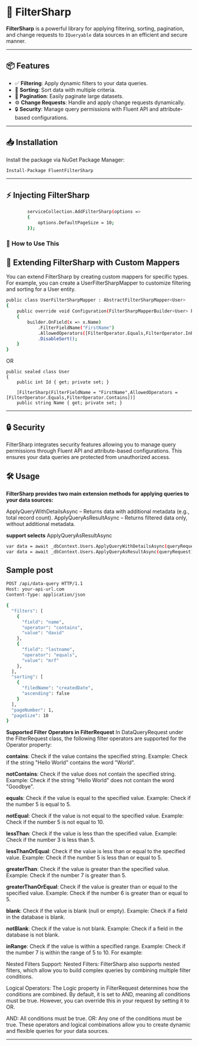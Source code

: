 # 🚀 **FilterSharp**

**FilterSharp** is a powerful library for applying filtering, sorting, pagination, and change requests to `IQueryable` data sources in an efficient and secure manner.

---

## 📦 **Features**

- ✅ **Filtering**: Apply dynamic filters to your data queries.
- 🔄 **Sorting**: Sort data with multiple criteria.
- 📄 **Pagination**: Easily paginate large datasets.
- ⚙️ **Change Requests**: Handle and apply change requests dynamically.
- 🔒 **Security**: Manage query permissions with Fluent API and attribute-based configurations.

---

## 📥 **Installation**

Install the package via NuGet Package Manager:

```bash
Install-Package FluentFilterSharp 
```
---

##  ⚡ **Injecting FilterSharp** ##
```bash
        serviceCollection.AddFilterSharp(options =>
        { 
            options.DefaultPageSize = 10;
        });
```

### 🔹 **How to Use This**

## 🔄 Extending FilterSharp with Custom Mappers ##
You can extend FilterSharp by creating custom mappers for specific types. For example, you can create a UserFilterSharpMapper to customize filtering and sorting for a User entity.
```bash
public class UserFilterSharpMapper : AbstractFilterSharpMapper<User>
{
    public override void Configuration(FilterSharpMapperBuilder<User> builder)
    {
        builder.OnField(x => x.Name)
            .FilterFieldName("FirstName")
            .AllowedOperators([FilterOperator.Equals,FilterOperator.InRange])
            .DisableSort();
    }
}
```
OR

```code
public sealed class User
{
    public int Id { get; private set; }

    [FilterSharp(FilterFieldName = "FirstName",AllowedOperators = [FilterOperator.Equals,FilterOperator.Contains])]
    public string Name { get; private set; } 

```
---
## 🔒 **Security** ##

FilterSharp integrates security features allowing you to manage query permissions through Fluent API and attribute-based configurations. This ensures your data queries are protected from unauthorized access.

## 🛠️ **Usage** ##

**FilterSharp provides two main extension methods for applying queries to your data sources:**

ApplyQueryWithDetailsAsync – Returns data with additional metadata (e.g., total record count).
ApplyQueryAsResultAsync – Returns filtered data only, without additional metadata.

**support selects**  ApplyQueryAsResultAsync
```bash
var data = await _dbContext.Users.ApplyQueryWithDetailsAsync(queryRequest); 
var data = await _dbContext.Users.ApplyQueryAsResultAsync(queryRequest);   //=> support selects
```

 ## **Sample post** ##
```bash
POST /api/data-query HTTP/1.1
Host: your-api-url.com
Content-Type: application/json

{
  "filters": [
    {
      "field": "name",
      "operator": "contains",
      "value": "david"
    },
    {
      "field": "lastname",
      "operator": "equals",
      "value": "mrf"
    },
  ],
  "sorting": [
    {
      "filedName": "createdDate",
      "ascending": false
    }
  ],
  "pageNumber": 1,
  "pageSize": 10
}
```

**Supported Filter Operators in FilterRequest**
In DataQueryRequest under the FilterRequest class, the following filter operators are supported for the Operator property:

**contains**: Check if the value contains the specified string.
Example: Check if the string "Hello World" contains the word "World".

**notContains**: Check if the value does not contain the specified string.
Example: Check if the string "Hello World" does not contain the word "Goodbye".

**equals**: Check if the value is equal to the specified value.
Example: Check if the number 5 is equal to 5.

**notEqual**: Check if the value is not equal to the specified value.
Example: Check if the number 5 is not equal to 10.

**lessThan**: Check if the value is less than the specified value.
Example: Check if the number 3 is less than 5.

**lessThanOrEqual**: Check if the value is less than or equal to the specified value.
Example: Check if the number 5 is less than or equal to 5.

**greaterThan**: Check if the value is greater than the specified value.
Example: Check if the number 7 is greater than 5.

**greaterThanOrEqual**: Check if the value is greater than or equal to the specified value.
Example: Check if the number 6 is greater than or equal to 5.

**blank**: Check if the value is blank (null or empty).
Example: Check if a field in the database is blank.

**notBlank**: Check if the value is not blank.
Example: Check if a field in the database is not blank.

**inRange**: Check if the value is within a specified range.
Example: Check if the number 7 is within the range of 5 to 10.
For example:

Nested Filters Support:
Nested Filters: FilterSharp also supports nested filters, which allow you to build complex queries by combining multiple filter conditions.

Logical Operators:
The Logic property in FilterRequest determines how the conditions are combined. By default, it is set to AND, meaning all conditions must be true. However, you can override this in your request by setting it to OR.

AND: All conditions must be true.
OR: Any one of the conditions must be true.
These operators and logical combinations allow you to create dynamic and flexible queries for your data sources.

---



